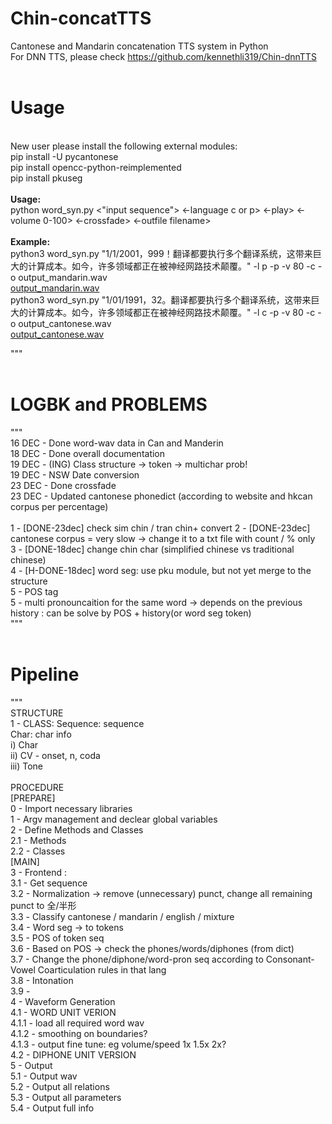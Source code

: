 # Chin-concatTTS
Cantonese and Mandarin concatenation TTS system in Python <br>
For DNN TTS, please check https://github.com/kennethli319/Chin-dnnTTS<br> 
<br> 

# Usage
<br> 
New user please install the following external modules: <br> 
    pip install -U pycantonese<br> 
    pip install opencc-python-reimplemented<br> 
    pip install pkuseg<br> 
<br> 
<b>Usage: </b> <br> 
    python word_syn.py <"input sequence"> <-language c or p> <-play> <-volume 0-100> <-crossfade> <-outfile filename> <br> 

<br> 
<b>Example: </b> <br> 
    python3 word_syn.py "1/1/2001，999！翻译都要执行多个翻译系统，这带来巨大的计算成本。如今，许多领域都正在被神经网路技术颠覆。" -l p -p -v 80 -c -o output_mandarin.wav<br> 
    <a href="https://github.com/kennethli319/Chin-concatTTS/raw/master/wordsyn/output_mandarin.wav"> output_mandarin.wav </a> <br>
    python3 word_syn.py "1/01/1991，32。翻译都要执行多个翻译系统，这带来巨大的计算成本。如今，许多领域都正在被神经网路技术颠覆。" -l c -p -v 80 -c -o output_cantonese.wav<br> 
    <a href="https://github.com/kennethli319/Chin-concatTTS/raw/master/wordsyn/output_cantonese.wav"> output_cantonese.wav </a> <br>
    
"""<br> 
<br> 
# LOGBK and PROBLEMS
"""<br> 
16 DEC - Done word-wav data in Can and Manderin<br> 
18 DEC - Done overall documentation<br> 
19 DEC - (ING) Class structure -> token -> multichar prob!<br> 
19 DEC - NSW Date conversion<br> 
23 DEC - Done crossfade<br> 
23 DEC - Updated cantonese phonedict (according to website and hkcan corpus per percentage)<br> 
<br> 
1 - [DONE-23dec] check sim chin / tran chin+ convert
2 - [DONE-23dec] cantonese corpus = very slow -> change it to a txt file with count / % only <br> 
3 - [DONE-18dec] change chin char (simplified chinese vs traditional chinese)<br> 
4 - [H-DONE-18dec] word seg: use pku module, but not yet merge to the structure<br> 
5 - POS tag<br> 
5 - multi pronouncaition for the same word -> depends on the previous history : can be solve by POS + history(or word seg token)<br> 
""" <br> 
<br> 
# Pipeline
"""<br> 
STRUCTURE<br> 
1 - CLASS:  Sequence:    sequence<br> 
            Char:   char info<br> 
                    i)      Char<br> 
                    ii)     CV - onset, n, coda<br> 
                    iii)    Tone<br> 
<br> 
PROCEDURE<br> 
[PREPARE]<br> 
0 - Import necessary libraries<br> 
1 - Argv management and declear global variables<br> 
2 - Define Methods and Classes<br> 
    2.1 - Methods<br> 
    2.2 - Classes<br> 
[MAIN]<br> 
3 - Frontend :<br> 
    3.1 - Get sequence<br> 
    3.2 - Normalization -> remove (unnecessary) punct, change all remaining punct to 全/半形<br> 
    3.3 - Classify cantonese / mandarin / english / mixture<br> 
    3.4 - Word seg -> to tokens<br> 
    3.5 - POS of token seq<br> 
    3.6 - Based on POS -> check the phones/words/diphones (from dict)<br> 
    3.7 - Change the phone/diphone/word-pron seq according to Consonant-Vowel Coarticulation rules in that lang<br> 
    3.8 - Intonation<br> 
    3.9 - <br> 
4 - Waveform Generation<br> 
    4.1 - WORD UNIT VERION<br> 
        4.1.1 - load all required word wav<br> 
        4.1.2 - smoothing on boundaries?<br> 
        4.1.3 - output fine tune: eg volume/speed 1x 1.5x 2x?<br> 
    4.2 - DIPHONE UNIT VERSION<br> 
5 - Output<br> 
    5.1 - Output wav<br> 
    5.2 - Output all relations<br> 
    5.3 - Output all parameters<br> 
    5.4 - Output full info
